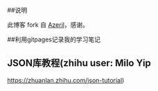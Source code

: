 ##说明

此博客 fork 自 [Azeril](http://azeril.me/)，感谢。

##利用gitpages记录我的学习笔记

## JSON库教程(zhihu user: Milo Yip
https://zhuanlan.zhihu.com/json-tutorial)


